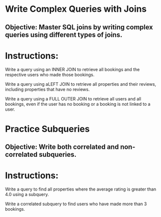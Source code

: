 # Write Complex Queries with Joins

## Objective: Master SQL joins by writing complex queries using different types of joins.

# Instructions:

Write a query using an INNER JOIN to retrieve all bookings and the respective users who made those bookings.

Write a query using aLEFT JOIN to retrieve all properties and their reviews, including properties that have no reviews.

Write a query using a FULL OUTER JOIN to retrieve all users and all bookings, even if the user has no booking or a booking is not linked to a user.


# Practice Subqueries

## Objective: Write both correlated and non-correlated subqueries.

# Instructions:

Write a query to find all properties where the average rating is greater than 4.0 using a subquery.

Write a correlated subquery to find users who have made more than 3 bookings.
